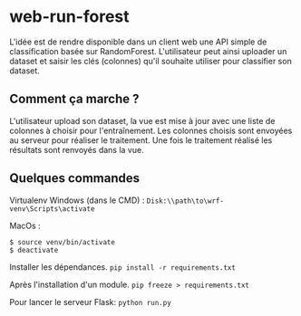 # web-run-forest
L'idée est de rendre disponible dans un client web une API simple de classification basée sur RandomForest.
L'utilisateur peut ainsi uploader un dataset et saisir les clés (colonnes) qu'il souhaite utiliser pour classifier son dataset.

## Comment ça marche ?
L'utilisateur upload son dataset, la vue est mise à jour avec une liste de colonnes à choisir pour l'entraînement.
Les colonnes choisis sont envoyées au serveur pour réaliser le traitement.
Une fois le traitement réalisé les résultats sont renvoyés dans la vue.

## Quelques commandes
Virtualenv
Windows (dans le CMD) : `Disk:\\path\to\wrf-venv\Scripts\activate`

MacOs :
```
$ source venv/bin/activate
$ deactivate
```

Installer les dépendances.
`pip install -r requirements.txt`

Après l'installation d'un module.
`pip freeze > requirements.txt`

Pour lancer le serveur Flask:
`python run.py`
